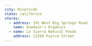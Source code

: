 ```yaml
---
city: Riverside
state: california
stores:
  - address: 191 West Big Springs Road
    name: Goodwin's Organics
  - name: La Sierra Natural Foods
    address: 11550 Pierce Street
---
```

